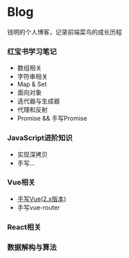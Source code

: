 # Blog
钱明的个人博客，记录前端菜鸟的成长历程



### 红宝书学习笔记

- 数组相关
- 字符串相关
- Map & Set
- 面向对象
- 迭代器与生成器
- 代理和反射
- Promise  &&  手写Promise



### JavaScript进阶知识

- 实现深拷贝
- 手写...







### Vue相关

- [手写Vue(2.x版本)](https://github.com/Mqian43/Blog/issues/2)
- 手写vue-router









### React相关







### 数据解构与算法